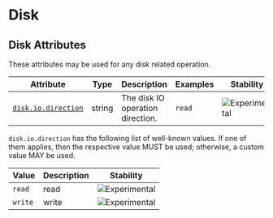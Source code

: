 <!--- Hugo front matter used to generate the website version of this page:
--->

<!-- NOTE: THIS FILE IS AUTOGENERATED. DO NOT EDIT BY HAND. -->
<!-- see templates/registry/markdown/attribute_namespace.md.j2 -->

# Disk

## Disk Attributes

These attributes may be used for any disk related operation.

| Attribute                                                                   | Type   | Description                      | Examples | Stability                                                        |
| --------------------------------------------------------------------------- | ------ | -------------------------------- | -------- | ---------------------------------------------------------------- |
| <a id="disk-io-direction" href="#disk-io-direction">`disk.io.direction`</a> | string | The disk IO operation direction. | `read`   | ![Experimental](https://img.shields.io/badge/-experimental-blue) |

`disk.io.direction` has the following list of well-known values. If one of them applies, then the respective value MUST be used; otherwise, a custom value MAY be used.

| Value   | Description | Stability                                                        |
| ------- | ----------- | ---------------------------------------------------------------- |
| `read`  | read        | ![Experimental](https://img.shields.io/badge/-experimental-blue) |
| `write` | write       | ![Experimental](https://img.shields.io/badge/-experimental-blue) |
